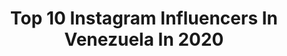 ---
title: Top 10 Instagram Influencers In Venezuela In 2020
description: >-
  Find top Instagram influencers in Venezuela in 2020. Most popular hashtags: #venezuela #cuarentena #contenido #emconsejoscuentas.
platform: Instagram
profiles:
  - username: "sabrinasalvatierrac"
    fullname: >-
      Sabrina Salvatierra
    location: "Venezuela"
    followers: 39426
    engagement: 1437
    commentsToLikes: 0.067620
    avatar: "https://scontent-ams4-1.cdninstagram.com/v/t51.2885-19/s320x320/62610310_369214420450218_6831113916278374400_n.jpg?_nc_ht=scontent-ams4-1.cdninstagram.com&_nc_ohc=Cp9aItw_Ix8AX8o_MZp&oh=36fae8282303bea795f211b95a544401&oe=5EBADEFC"
    verified: false
    hashtags: "#sorteos, #giveaway, #telefono, #iphone"
  - username: "amalhalabi"
    fullname: >-
      A m a l  H a l a b i
    location: "Venezuela"
    followers: 7116
    engagement: 1553
    commentsToLikes: 0.253500
    avatar: "https://scontent-lhr8-1.cdninstagram.com/v/t51.2885-19/s320x320/73470518_2531467793615799_3037641183741345792_n.jpg?_nc_ht=scontent-lhr8-1.cdninstagram.com&_nc_ohc=iKP-qw2imIYAX-Ck40J&oh=cd8807150577cfd89ba6d9bbe7688b42&oe=5EBBEB49"
    verified: false
    hashtags: "#babyhairs, #domingos, #extra, #tbw"
  - username: "emilygori"
    fullname: >-
      𝓔𝓶𝓲𝓵𝔂 𝓖𝓸𝓻𝓲👑
    location: "Venezuela"
    followers: 23255
    engagement: 1483
    commentsToLikes: 0.398285
    avatar: "https://scontent-lhr8-1.cdninstagram.com/v/t51.2885-19/s320x320/84477954_496450851245852_4293892897046003712_n.jpg?_nc_ht=scontent-lhr8-1.cdninstagram.com&_nc_ohc=10nEcYQP3XAAX-dh9Xt&oh=cac522e913cd0af8223fcfe070eec98c&oe=5EBC25CA"
    verified: false
    hashtags: "#piropo, #safaerachallenger, #safaerachallenge"
  - username: "yulimarrojas45"
    fullname: >-
      Yulimar Rojas🌈
    location: "Venezuela"
    followers: 257402
    engagement: 800
    commentsToLikes: 0.038118
    avatar: "https://scontent-atl3-1.cdninstagram.com/v/t51.2885-19/s320x320/91486830_3690073757733508_1739950363244494848_n.jpg?_nc_ht=scontent-atl3-1.cdninstagram.com&_nc_ohc=S0-p5V-fpkIAX-9R6dv&oh=fef8e8d0008e7ffb53cfbcd90ffbb455&oe=5EBA9E62"
    verified: true
    hashtags: ""
  - username: "ricardodiasx"
    fullname: >-
      Ricardo Dias 🐺🇻🇪
    location: "Venezuela"
    followers: 302357
    engagement: 1095
    commentsToLikes: 0.713407
    avatar: "https://scontent-lht6-1.cdninstagram.com/v/t51.2885-19/s320x320/85045317_810550636122751_595485481739747328_n.jpg?_nc_ht=scontent-lht6-1.cdninstagram.com&_nc_ohc=3emaHGFzLdwAX-u4cFJ&oh=a6fd62a1aefaf5937745bd0c17080910&oe=5EB9837E"
    verified: false
    hashtags: "#selfie, #venezuela, #beso"
  - username: "liaryshernandez"
    fullname: >-
      Liarys Hernández 👸🏼
    location: "Venezuela"
    followers: 545143
    engagement: 1186
    commentsToLikes: 0.112285
    avatar: "https://scontent-lht6-1.cdninstagram.com/v/t51.2885-19/s320x320/76952876_1062593790748152_8246979164196831232_n.jpg?_nc_ht=scontent-lht6-1.cdninstagram.com&_nc_ohc=MiRAxDEqqhgAX-4GxP3&oh=4e30ca938e7baac8dd37063c9a71718a&oe=5EB9D1D8"
    verified: false
    hashtags: "#postparto, #tbt"
  - username: "alessandrasc1"
    fullname: >-
      Alessandra Sánchez Cardola
    location: "Venezuela"
    followers: 54872
    engagement: 855
    commentsToLikes: 0.102235
    avatar: "https://scontent-atl3-1.cdninstagram.com/v/t51.2885-19/s320x320/75642497_709764909512486_6279362626224914432_n.jpg?_nc_ht=scontent-atl3-1.cdninstagram.com&_nc_ohc=gMo-fEfE_bsAX-XPsGs&oh=fe1478e0063643da70915ff8ae204799&oe=5EBA0161"
    verified: false
    hashtags: "#quarantine, #quedateencasa, #stayhome, #portadas"
  - username: "yazigi"
    fullname: >-
      Santiago Yazigi
    location: "Venezuela"
    followers: 3455
    engagement: 2297
    commentsToLikes: 0.450756
    avatar: "https://scontent-amt2-1.cdninstagram.com/v/t51.2885-19/s320x320/79312637_977437855966426_6999724737362395136_n.jpg?_nc_ht=scontent-amt2-1.cdninstagram.com&_nc_ohc=7W0Kqi1HEXQAX9jigqk&oh=e9550c01d6c862d41f65701701a6875d&oe=5ED981ED"
    verified: false
    hashtags: "#love, #soreto, #candys, #facetime"
  - username: "eduardomendez"
    fullname: >-
      Eduardo Mendez
    location: "Venezuela"
    followers: 29834
    engagement: 776
    commentsToLikes: 0.091568
    avatar: "https://scontent-ams4-1.cdninstagram.com/v/t51.2885-19/s320x320/43695421_902166193314990_7566416809889366016_n.jpg?_nc_ht=scontent-ams4-1.cdninstagram.com&_nc_ohc=FqLOPygY7koAX9vx5kp&oh=0a457ea6522ed922e4f782c87161629c&oe=5EBAB18A"
    verified: false
    hashtags: "#editarfotos, #cuarentena, #emapps, #emculturadigital"
  - username: "luciagiannone"
    fullname: >-
      Lucia Giannone
    location: "Venezuela"
    followers: 80045
    engagement: 698
    commentsToLikes: 0.046076
    avatar: "https://scontent-atl3-1.cdninstagram.com/v/t51.2885-19/s320x320/88148807_2515266408721740_8506929830699204608_n.jpg?_nc_ht=scontent-atl3-1.cdninstagram.com&_nc_ohc=gaN4PlB3gaoAX8mr6lA&oh=aec4eb6159cc749b1c82b3bdf7983339&oe=5EBA98F8"
    verified: false
    hashtags: ""
---